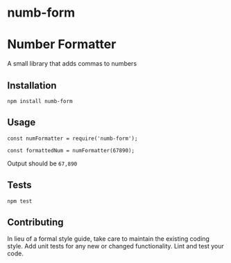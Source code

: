 # numb-form

Number Formatter
=========

A small library that adds commas to numbers

## Installation

  `npm install numb-form`

## Usage

    const numFormatter = require('numb-form');

    const formattedNum = numFormatter(67890);
  
  
  Output should be `67,890`


## Tests

  `npm test`

## Contributing

In lieu of a formal style guide, take care to maintain the existing coding style. Add unit tests for any new or changed functionality. Lint and test your code.